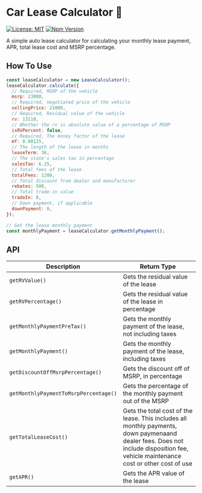 # Car Lease Calculator :red_car:

[![License: MIT](https://img.shields.io/badge/License-MIT-blue.svg)](https://opensource.org/licenses/MIT)
[![Npm Version](https://img.shields.io/npm/v/lease-calculator?color=blue&logo=npm-version)](https://www.npmjs.com/package/lease-calculator)

A simple auto lease calculator for calculating your monthly lease payment, APR, total lease cost and MSRP percentage.

## How To Use

```javascript
const leaseCalculator = new LeaseCalculator();
leaseCalculator.calculate({
  // Required, MSRP of the vehicle
  msrp: 23000,
  // Required, negotiated price of the vehicle
  sellingPrice: 21000,
  // Required, Residual value of the vehicle
  rv: 13110,
  // Whether the rv is absolute value of a percentage of MSRP
  isRVPercent: false,
  // Required, The money factor of the lease
  mf: 0.00125,
  // The length of the lease in months
  leaseTerm: 36,
  // The state's sales tax in percentage
  salesTax: 6.25,
  // Total fees of the lease
  totalFees: 1200,
  // Total discount from dealer and manufacturer
  rebates: 500,
  // Total trade-in value
  tradeIn: 0,
  // Down payment, if applicable
  downPayment: 0,
});

// Get the lease monthly payment
const monthlyPayment = leaseCalculator.getMonthlyPayment();
```

## API

| Description                           | Return Type                                                                                                                                                                        |
| ------------------------------------- | ---------------------------------------------------------------------------------------------------------------------------------------------------------------------------------- |
| `getRVValue()`                        | Gets the residual value of the lease                                                                                                                                               | Number |
| `getRVPercentage()`                   | Gets the residual value of the lease in percentage                                                                                                                                 | Number |
| `getMonthlyPaymentPreTax()`           | Gets the monthly payment of the lease, not including taxes                                                                                                                         | Number |
| `getMonthlyPayment()`                 | Gets the monthly payment of the lease, including taxes                                                                                                                             | Number |
| `getDiscountOffMsrpPercentage()`      | Gets the discount off of MSRP, in percentage                                                                                                                                       | Number |
| `getMonthlyPaymentToMsrpPercentage()` | Gets the percentage of the monthly payment out of the MSRP                                                                                                                         | Number |
| `getTotalLeaseCost()`                 | Gets the total cost of the lease. This includes all monthly payments, down paymenaand dealer fees. Does not include disposition fee, vehicle maintenance cost or other cost of use | Number |
| `getAPR()`                            | Gets the APR value of the lease                                                                                                                                                    | Number |
